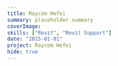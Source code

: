 ```yaml
---
title: Raycom Hefei
summary: placeholder summary
coverImage:
skills: ["Revit", "Revit Support"]
date: "2015-01-01"
project: Raycom Hefei
hide: true
---
```

